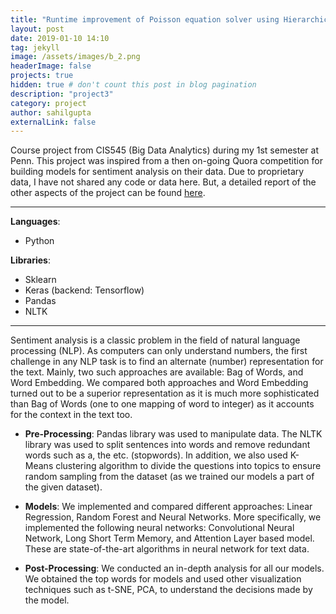```yaml
---
title: "Runtime improvement of Poisson equation solver using Hierarchical Matrix concept"
layout: post
date: 2019-01-10 14:10
tag: jekyll
image: /assets/images/b_2.png
headerImage: false
projects: true
hidden: true # don't count this post in blog pagination
description: "project3"
category: project
author: sahilgupta
externalLink: false
---
```


Course project from CIS545 (Big Data Analytics) during my 1st semester at Penn. This project was inspired from a then on-going Quora competition for building models for sentiment analysis on their data. Due to proprietary data, I have not shared any code or data here. But, a detailed report of the other aspects of the project can be found [here](https://drive.google.com/open?id=1DOcox_t8ShC1qcTdmA7eCjz8ZIoHPhjj).

---

**Languages**: 
- Python

**Libraries**: 
- Sklearn
- Keras (backend: Tensorflow)
- Pandas 
- NLTK

---

Sentiment analysis is a classic problem in the field of natural language processing (NLP). As computers can only understand numbers, the first challenge in any NLP task is to find an alternate (number) representation for the text. Mainly, two such approaches are available: Bag of Words, and Word Embedding. We compared both approaches and Word Embedding turned out to be a superior representation as it is much more sophisticated than Bag of Words (one to one mapping of word to integer) as it accounts for the context in the text too. 

- **Pre-Processing**: Pandas library was used to manipulate data. The NLTK library was used to split sentences into words and remove redundant words such as a, the etc. (stopwords). In addition, we also used K-Means clustering algorithm to divide the questions into topics to ensure random sampling from the dataset (as we trained our models a part of the given dataset).

- **Models**: We implemented and compared different approaches: Linear Regression, Random Forest and Neural Networks. More specifically, we implemented the following neural networks: Convolutional Neural Network, Long Short Term Memory, and Attention Layer based model. These are state-of-the-art algorithms in neural network for text data.

- **Post-Processing**: We conducted an in-depth analysis for all our models. We obtained the top words for models and used other visualization techniques such as t-SNE, PCA, to understand the decisions made by the model.

